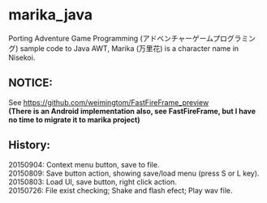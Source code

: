 ﻿# marika_java
Porting Adventure Game Programming (アドベンチャーゲームプログラミング) sample code to Java AWT, Marika (万里花) is a character name in Nisekoi.  

## NOTICE: 
See https://github.com/weimingtom/FastFireFrame_preview  
**(There is an Android implementation also, see FastFireFrame, but I have no time to migrate it to marika project)**  

## History:  
20150904: Context menu button, save to file.  
20150809: Save button action, showing save/load menu (press S or L key).    
20150803: Load UI, save button, right click action.    
20150726: File exist checking; Shake and flash efect; Play wav file.     

